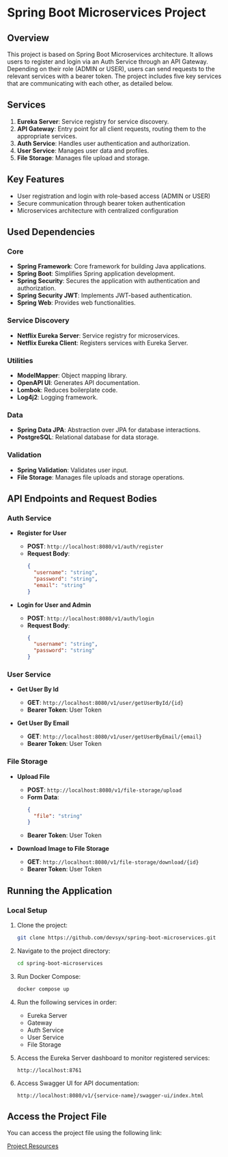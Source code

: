 # Spring Boot Microservices Project

## Overview
This project is based on Spring Boot Microservices architecture. It allows users to register and login via an Auth Service through an API Gateway. Depending on their role (ADMIN or USER), users can send requests to the relevant services with a bearer token. The project includes five key services that are communicating with each other, as detailed below. 

## Services
1. **Eureka Server**: Service registry for service discovery.
2. **API Gateway**: Entry point for all client requests, routing them to the appropriate services.
3. **Auth Service**: Handles user authentication and authorization.
4. **User Service**: Manages user data and profiles.
5. **File Storage**: Manages file upload and storage.

## Key Features
- User registration and login with role-based access (ADMIN or USER)
- Secure communication through bearer token authentication
- Microservices architecture with centralized configuration

## Used Dependencies
### Core
- **Spring Framework**: Core framework for building Java applications.
- **Spring Boot**: Simplifies Spring application development.
- **Spring Security**: Secures the application with authentication and authorization.
- **Spring Security JWT**: Implements JWT-based authentication.
- **Spring Web**: Provides web functionalities.

### Service Discovery
- **Netflix Eureka Server**: Service registry for microservices.
- **Netflix Eureka Client**: Registers services with Eureka Server.

### Utilities
- **ModelMapper**: Object mapping library.
- **OpenAPI UI**: Generates API documentation.
- **Lombok**: Reduces boilerplate code.
- **Log4j2**: Logging framework.

### Data
- **Spring Data JPA**: Abstraction over JPA for database interactions.
- **PostgreSQL**: Relational database for data storage.

### Validation
- **Spring Validation**: Validates user input.
- **File Storage**: Manages file uploads and storage operations.

## API Endpoints and Request Bodies

### Auth Service
- **Register for User**
  - **POST**: `http://localhost:8080/v1/auth/register`
  - **Request Body**:
    ```json
    {
      "username": "string",
      "password": "string",
      "email": "string"
    }
    ```

- **Login for User and Admin**
  - **POST**: `http://localhost:8080/v1/auth/login`
  - **Request Body**:
    ```json
    {
      "username": "string",
      "password": "string"
    }
    ```

### User Service
- **Get User By Id**
  - **GET**: `http://localhost:8080/v1/user/getUserById/{id}`
  - **Bearer Token**: User Token

- **Get User By Email**
  - **GET**: `http://localhost:8080/v1/user/getUserByEmail/{email}`
  - **Bearer Token**: User Token

### File Storage
- **Upload File**
  - **POST**: `http://localhost:8080/v1/file-storage/upload`
  - **Form Data**:
    ```json
    {
      "file": "string"
    }
    ```
  - **Bearer Token**: User Token

- **Download Image to File Storage**
  - **GET**: `http://localhost:8080/v1/file-storage/download/{id}`
  - **Bearer Token**: User Token

## Running the Application
### Local Setup
1. Clone the project:
   ```sh
   git clone https://github.com/devsyx/spring-boot-microservices.git
   ```
2. Navigate to the project directory:
   ```sh
   cd spring-boot-microservices
   ```
3. Run Docker Compose:
   ```sh
   docker compose up
   ```
4. Run the following services in order:
   - Eureka Server
   - Gateway
   - Auth Service
   - User Service
   - File Storage

5. Access the Eureka Server dashboard to monitor registered services:
   ```
   http://localhost:8761
   ```

6. Access Swagger UI for API documentation:
   ```
   http://localhost:8080/v1/{service-name}/swagger-ui/index.html
   ```

## Access the Project File

You can access the project file using the following link:

[Project Resources](https://drive.google.com/file/d/15EnYvzVmcpHEMJWqmCPQude3Q-iV_zmK/view?usp=sharing)



